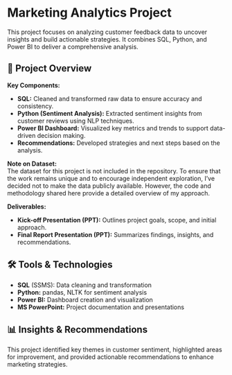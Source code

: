 # Marketing Analytics Project

This project focuses on analyzing customer feedback data to uncover insights and build actionable strategies. It combines SQL, Python, and Power BI to deliver a comprehensive analysis.

## 🚀 Project Overview

**Key Components:**
- **SQL:** Cleaned and transformed raw data to ensure accuracy and consistency.
- **Python (Sentiment Analysis):** Extracted sentiment insights from customer reviews using NLP techniques.
- **Power BI Dashboard:** Visualized key metrics and trends to support data-driven decision making.
- **Recommendations:** Developed strategies and next steps based on the analysis.

**Note on Dataset:**  
The dataset for this project is not included in the repository. To ensure that the work remains unique and to encourage independent exploration, I’ve decided not to make the data publicly available. However, the code and methodology shared here provide a detailed overview of my approach.

**Deliverables:**
- **Kick-off Presentation (PPT):** Outlines project goals, scope, and initial approach.
- **Final Report Presentation (PPT):** Summarizes findings, insights, and recommendations.
  

## 🛠️ Tools & Technologies

- **SQL** (SSMS): Data cleaning and transformation
- **Python:** pandas, NLTK for sentiment analysis
- **Power BI:** Dashboard creation and visualization
- **MS PowerPoint:** Project documentation and presentations


## 📊 Insights & Recommendations

This project identified key themes in customer sentiment, highlighted areas for improvement, and provided actionable recommendations to enhance marketing strategies.
